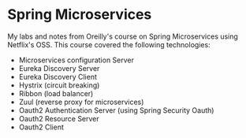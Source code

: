 # Spring Microservices
My labs and notes from Oreilly's course on Spring Microservices using Netflix's OSS. This course covered the following technologies:

* Microservices configuration Server
* Eureka Discovery Server
* Eureka Discovery Client
* Hystrix (circuit breaking)
* Ribbon (load balancer)
* Zuul (reverse proxy for microservices)
* Oauth2 Authentication Server (using Spring Security Oauth)
* Oauth2 Resource Server
* Oauth2 Client
